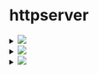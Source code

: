 # httpserver

<details>
<summary><img src="https://img.shields.io/badge/HW02-Docker-2496ed?logo=docker" /></summary>
## tls
``` shell
sh gen-tls.sh # 生成密钥证书和secret.yaml配置
k apply -f secret.yaml
k apply -f service.yaml
k apply -f ingress.yaml
INGRESS_CONTROLLER_PORT=`k get svc ingress-nginx-controller -n ingress-nginx -oyaml| grep -A 6 https | grep nodePort| awk -n '{print $NF}'`
curl https://cncamp.com:$INGRESS_CONTROLLER_PORT --cacert "$(pwd)/tls.crt" --resolve "cncamp.com:$INGRESS_CONTROLLER_PORT:192.168.34.2"
```

## example
``` shell
docker run -p 8082:8080 -d vincent616/httpserver -v=1 -logtostderr=true
```

## Feature
1.当访问`localhost/foo`时，接收客户端 request，并将 request 中带的 header 写入 response header
2.读取当前系统的环境变量中的 VERSION 配置，并写入 response header
3.Server 端记录访问日志包括客户端 IP，HTTP 返回码，输出到 server 端的标准输出
4.当访问 localhost/healthz 时，应返回200

## Start
设置环境变量`VERSION`
日志级别：
  1. V1 -- 正常信息
  2. V2 -- bebug信息

``` shell
Usage of ./main:
  -alsologtostderr
        log to standard error as well as files
  -addr string
        specify the server binding addr
  -log_backtrace_at value
        when logging hits line file:N, emit a stack trace
  -log_dir string
        If non-empty, write log files in this directory
  -logtostderr
        log to standard error instead of files
  -stderrthreshold value
        logs at or above this threshold go to stderr
  -v value
        log level for V logs
  -vmodule value
        comma-separated list of pattern=N settings for file-filtered logging
```
</details>

<details>
<summary><img src="https://img.shields.io/badge/HW04-Prometheus-e6522c?logo=Prometheus" /></summary>

## add grafana repo
``` shell
helm repo add grafana https://grafana.github.io/helm-charts
```

## download loki-stack
``` shell
helm pull grafana/loki-stack
tar -xvf loki-stack-2.5.0.tgz
# Kubernetes v1.22+需要替换rbac.authorization.k8s.io/v1beta1为rbac.authorization.k8s.io/v1
find ~/loki-stack -type f -exec sed -i s#rbac.authorization.k8s.io/v1beta1#rbac.authorization.k8s.io/v1#g {} +
helm upgrade --install loki ./loki-stack --set grafana.enabled=true,prometheus.enabled=true,prometheus.alertmanager.persistentVolume.enabled=false,prometheus.server.persistentVolume.enabled=false
```
## Prometheus查询示例
![Prometheus查询示例](images/prometheus.png)

## grafana查询示例
![grafana查询示例](images/grafana.png)
</details>

<details>
<summary><img src="https://img.shields.io/badge/HW05-Istio-466bb0?logo=Istio" /></summary>

## istio代理https
```shell
# 在namespaces中添加istio-injection=enabled标签，启用istio serviceMesh
# 要注意顺序，先建立pod后给namespace添加标签不会创建sidecar
kubectl label ns httpserver istio-injection=enabled
kubectl create -f httpserver.yaml
kubectl apply -f istio/secret.yml -n httpserver
kubectl apply -f istio/istio-specs.yaml -n httpserver
```

## istio analyze
``` shell
istioctl analyze -n httpserver # 分析istio相关配置
# Warning [IST0117] (Deployment toolbox.httpserver) No service associated with this deployment. Service mesh deployments must be associated with a service.
# 通过分析发现有个deployment没加service
```

## curl 访问
```shell
INGRESS_IP=$(k get svc istio-ingressgateway -nistio-system | awk  '/istio/ {print $3}')
# istio-ingressgateway必须通过指定域名访问，通过IP无法访问，header带Host也不行
curl --resolve cncamp.com:443:$INGRESS_IP https://cncamp.com/healthz -v -k
```
</details>
